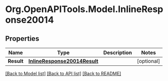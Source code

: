 # Org.OpenAPITools.Model.InlineResponse20014
## Properties

Name | Type | Description | Notes
------------ | ------------- | ------------- | -------------
**Result** | [**InlineResponse20014Result**](InlineResponse20014Result.md) |  | [optional] 

[[Back to Model list]](../README.md#documentation-for-models) [[Back to API list]](../README.md#documentation-for-api-endpoints) [[Back to README]](../README.md)

